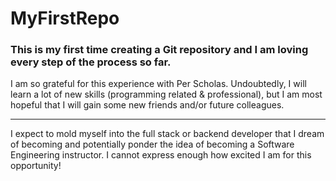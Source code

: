 # MyFirstRepo

### This is my first time creating a Git repository and I am loving every step of the process so far.

I am so grateful for this experience with Per Scholas. Undoubtedly, I will learn a lot of new
skills (programming related & professional), but I am most hopeful that I will gain some new friends and/or future colleagues.

----

I expect to mold myself into the full stack or backend developer that I dream of becoming and potentially ponder the idea of becoming a Software Engineering instructor.
I cannot express enough how excited I am for this opportunity! 

